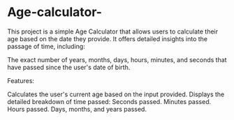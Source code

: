 # Age-calculator-
This project is a simple Age Calculator that allows users to calculate their age based on the date they provide. It offers detailed insights into the passage of time, including:

The exact number of years, months, days, hours, minutes, and seconds that have passed since the user's date of birth.


Features:

Calculates the user's current age based on the input provided.
Displays the detailed breakdown of time passed:
Seconds passed.
Minutes passed.
Hours passed.
Days, months, and years passed.